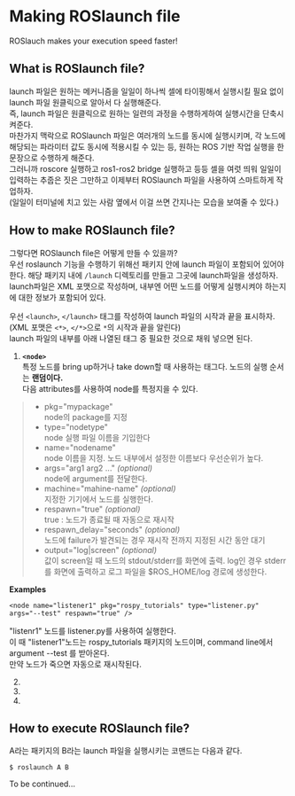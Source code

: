 # Making ROSlaunch file
ROSlauch makes your execution speed faster!
## What is ROSlaunch file?
 launch 파일은 원하는 메커니즘을 일일이 하나씩 셀에 타이핑해서 실행시킬 필요 없이
launch 파일 원클릭으로 알아서 다 실행해준다.  
즉, launch 파일은 원클릭으로 원하는 일련의 과정을 수행하게하여 실행시간을 단축시켜준다.  
마찬가지 맥락으로 ROSlaunch 파일은 여러개의 노드를 동시에 실행시키며, 각 노드에 해당되는 파라미터 값도 동시에 적용시킬 수 있는 등, 원하는 ROS 기반
작업 실행을 한문장으로 수행하게 해준다.  
그러니까 roscore 실행하고 ros1-ros2 bridge 실행하고 등등 셀을 여럿 띄워 일일이 입력하는 추줍은 짓은 그만하고
이제부터 ROSlaunch 파일을 사용하여 스마트하게 작업하자.  
(일일이 터미널에 치고 있는 사람 옆에서 이걸 쓰면 간지나는 모습을 보여줄 수 있다.)  

## How to make ROSlaunch file?  
그렇다면 ROSlaunch file은 어떻게 만들 수 있을까?  
우선 roslaunch 기능을 수행하기 위해선 패키지 안에 launch 파일이 포함되어 있어야 한다. 해당 패키지 내에 `/launch` 디렉토리를 만들고 그곳에 launch파일을 생성하자.
launch파일은 XML 포맷으로 작성하며, 내부엔 어떤 노드를 어떻게 실행시켜야 하는지에 대한 정보가 포함되어 있다.

우선 `<launch>`, `</launch>` 태그를 작성하여 launch 파일의 시작과 끝을 표시하자.(XML 포맷은 `<*>`, `</*>`으로 `*`의 시작과 끝을 알린다)  
launch 파일의 내부를 아래 나열된 태그 중 필요한 것으로 채워 넣으면 된다.

1. __`<node>`__  
 특정 노드를 bring up하거나 take down할 때 사용하는 태그다. 노드의 실행 순서는 __랜덤이다.__  
 다음 attributes를 사용하여 node를 특정지을 수 있다.
 > * pkg="mypackage"  
 >   node의 package를 지정  
 > * type="nodetype"  
 >   node 실행 파일 이름을 기입한다  
 > * name="nodename"  
 >   node 이름을 지정. 노드 내부에서 설정한 이름보다 우선순위가 높다.  
 > * args="arg1 arg2 ..." _(optional)_  
 >   node에 argument를 전달한다.  
 > * machine="mahine-name" _(optional)_  
 >   지정한 기기에서 노드를 실행한다.  
 > * respawn="true" _(optional)_  
 >   true : 노드가 종료될 때 자동으로 재시작  
 > * respawn_delay="seconds" _(optional)_  
 >   노드에 failure가 발견되는 경우 재시작 전까지 지정된 시간 동안 대기  
 > * output="log|screen" _(optional)_  
 >   값이 screen일 때 노드의 stdout/stderr를 화면에 출력. log인 경우 stderr를 화면에 출력하고 로그 파일을 $ROS_HOME/log 경로에 생성한다.  
 
 __Examples__
 ```
 <node name="listener1" pkg="rospy_tutorials" type="listener.py" args="--test" respawn="true" />
 ```
 "listenr1" 노드를 listener.py를 사용하여 실행한다.  
 이 때 "listener1"노드는 rospy_tutorials 패키지의 노드이며, command line에서 argument --test 를 받아온다.  
 만약 노드가 죽으면 자동으로 재시작된다.
 
 
 
2. __<machine>__
3. __<include>__
4. __<remap>__

## How to execute ROSlaunch file?  
A라는 패키지의 B라는 launch 파일을 실행시키는 코맨드는 다음과 같다.  
```
$ roslaunch A B
```

To be continued...
